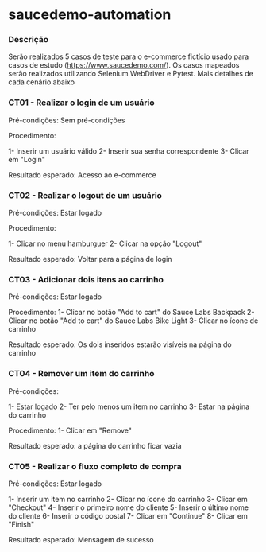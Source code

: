 # saucedemo-automation

### Descrição

Serão realizados 5 casos de teste para o e-commerce fictício usado para casos de estudo (https://www.saucedemo.com/). Os casos mapeados serão realizados utilizando Selenium WebDriver e Pytest. Mais detalhes de cada cenário abaixo 

### CT01 - Realizar o login de um usuário

Pré-condições: Sem pré-condições

Procedimento:

1- Inserir um usuário válido
2- Inserir sua senha correspondente
3- Clicar em "Login" 

Resultado esperado: Acesso ao e-commerce

### CT02 - Realizar o logout de um usuário

Pré-condições: Estar logado

Procedimento:

1- Clicar no menu hamburguer 
2- Clicar na opção "Logout"

Resultado esperado: Voltar para a página de login

### CT03 - Adicionar dois itens ao carrinho

Pré-condições: Estar logado

Procedimento:
1- Clicar no botão "Add to cart" do Sauce Labs Backpack
2- Clicar no botão "Add to cart" do Sauce Labs Bike Light
3- Clicar no ícone de carrinho

Resultado esperado: Os dois inseridos estarão visíveis na página do carrinho

### CT04 - Remover um item do carrinho

Pré-condições: 

1- Estar logado
2- Ter pelo menos um item no carrinho 
3- Estar na página do carrinho

Procedimento:
1- Clicar em "Remove"

Resultado esperado: a página do carrinho ficar vazia

### CT05 - Realizar o fluxo completo de compra

Pré-condições: Estar logado

1- Inserir um item no carrinho 
2- Clicar no ícone do carrinho 
3- Clicar em "Checkout"
4- Inserir o primeiro nome do cliente
5- Inserir o último nome do cliente
6- Inserir o código postal 
7- Clicar em "Continue"
8- Clicar em "Finish"

Resultado esperado: Mensagem de sucesso
